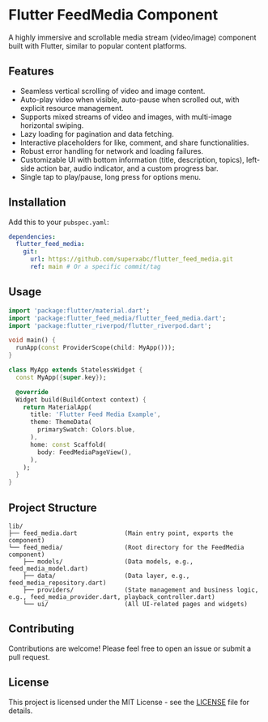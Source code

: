 # Flutter FeedMedia Component

A highly immersive and scrollable media stream (video/image) component built with Flutter, similar to popular content platforms.

## Features

- Seamless vertical scrolling of video and image content.
- Auto-play video when visible, auto-pause when scrolled out, with explicit resource management.
- Supports mixed streams of video and images, with multi-image horizontal swiping.
- Lazy loading for pagination and data fetching.
- Interactive placeholders for like, comment, and share functionalities.
- Robust error handling for network and loading failures.
- Customizable UI with bottom information (title, description, topics), left-side action bar, audio indicator, and a custom progress bar.
- Single tap to play/pause, long press for options menu.

## Installation

Add this to your `pubspec.yaml`:

```yaml
dependencies:
  flutter_feed_media:
    git:
      url: https://github.com/superxabc/flutter_feed_media.git
      ref: main # Or a specific commit/tag
```

## Usage

```dart
import 'package:flutter/material.dart';
import 'package:flutter_feed_media/flutter_feed_media.dart';
import 'package:flutter_riverpod/flutter_riverpod.dart';

void main() {
  runApp(const ProviderScope(child: MyApp()));
}

class MyApp extends StatelessWidget {
  const MyApp({super.key});

  @override
  Widget build(BuildContext context) {
    return MaterialApp(
      title: 'Flutter Feed Media Example',
      theme: ThemeData(
        primarySwatch: Colors.blue,
      ),
      home: const Scaffold(
        body: FeedMediaPageView(),
      ),
    );
  }
}
```

## Project Structure

```
lib/
├── feed_media.dart             (Main entry point, exports the component)
└── feed_media/                 (Root directory for the FeedMedia component)
    ├── models/                 (Data models, e.g., feed_media_model.dart)
    ├── data/                   (Data layer, e.g., feed_media_repository.dart)
    ├── providers/              (State management and business logic, e.g., feed_media_provider.dart, playback_controller.dart)
    └── ui/                     (All UI-related pages and widgets)
```

## Contributing

Contributions are welcome! Please feel free to open an issue or submit a pull request.

## License

This project is licensed under the MIT License - see the [LICENSE](LICENSE) file for details.